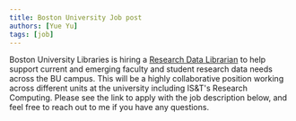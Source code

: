 ```yaml
---
title: Boston University Job post
authors: [Yue Yu]
tags: [job]
---
```


Boston University Libraries is hiring a [Research Data Librarian](https://jobs.silkroad.com/BU/External/jobs/315262) to help support current and emerging faculty and student research data needs across the BU campus. This will be a highly collaborative position working across different units at the university including IS&T's Research Computing. Please see the link to apply with the job description below, and feel free to reach out to me if you have any questions.
